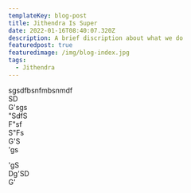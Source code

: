 ```yaml
---
templateKey: blog-post
title: Jithendra Is Super
date: 2022-01-16T08:40:07.320Z
description: A brief discription about what we do
featuredpost: true
featuredimage: /img/blog-index.jpg
tags:
  - Jithendra
---
```

sgsdfbsnfmbsnmdf\
SD\
G'sgs\
"SdfS\
F"sf\
S"Fs\
G'S\
'gs

'gS\
Dg'SD\
G'